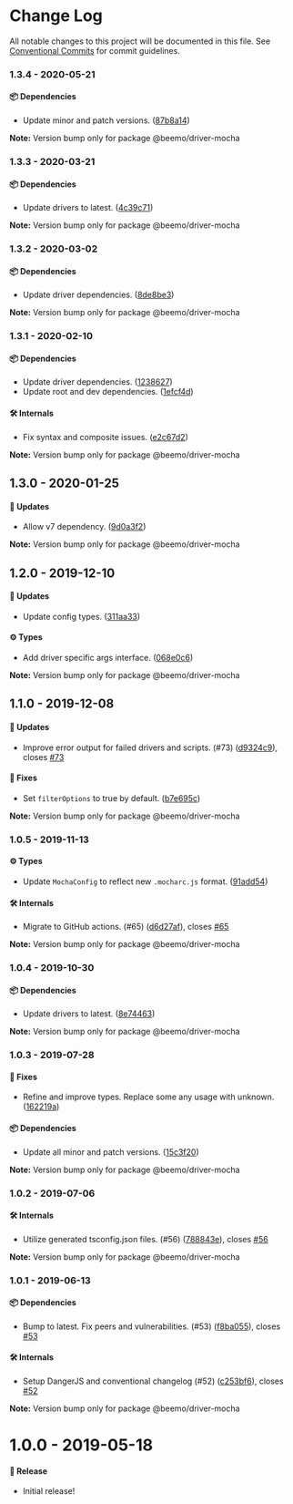 # Change Log

All notable changes to this project will be documented in this file.
See [Conventional Commits](https://conventionalcommits.org) for commit guidelines.

### 1.3.4 - 2020-05-21

#### 📦 Dependencies

- Update minor and patch versions. ([87b8a14](https://github.com/beemojs/beemo/commit/87b8a14))

**Note:** Version bump only for package @beemo/driver-mocha





### 1.3.3 - 2020-03-21

#### 📦 Dependencies

- Update drivers to latest. ([4c39c71](https://github.com/beemojs/beemo/commit/4c39c71))

**Note:** Version bump only for package @beemo/driver-mocha





### 1.3.2 - 2020-03-02

#### 📦 Dependencies

- Update driver dependencies. ([8de8be3](https://github.com/beemojs/beemo/commit/8de8be3))

**Note:** Version bump only for package @beemo/driver-mocha





### 1.3.1 - 2020-02-10

#### 📦 Dependencies

- Update driver dependencies. ([1238627](https://github.com/beemojs/beemo/commit/1238627))
- Update root and dev dependencies. ([1efcf4d](https://github.com/beemojs/beemo/commit/1efcf4d))

#### 🛠 Internals

- Fix syntax and composite issues. ([e2c67d2](https://github.com/beemojs/beemo/commit/e2c67d2))

**Note:** Version bump only for package @beemo/driver-mocha





## 1.3.0 - 2020-01-25

#### 🚀 Updates

- Allow v7 dependency. ([9d0a3f2](https://github.com/beemojs/beemo/commit/9d0a3f2))

**Note:** Version bump only for package @beemo/driver-mocha





## 1.2.0 - 2019-12-10

#### 🚀 Updates

- Update config types. ([311aa33](https://github.com/beemojs/beemo/commit/311aa33))

#### ⚙️ Types

- Add driver specific args interface. ([068e0c6](https://github.com/beemojs/beemo/commit/068e0c6))

**Note:** Version bump only for package @beemo/driver-mocha





## 1.1.0 - 2019-12-08

#### 🚀 Updates

- Improve error output for failed drivers and scripts. (#73) ([d9324c9](https://github.com/beemojs/beemo/commit/d9324c9)), closes [#73](https://github.com/beemojs/beemo/issues/73)

#### 🐞 Fixes

- Set `filterOptions` to true by default. ([b7e695c](https://github.com/beemojs/beemo/commit/b7e695c))

**Note:** Version bump only for package @beemo/driver-mocha





### 1.0.5 - 2019-11-13

#### ⚙️ Types

- Update `MochaConfig` to reflect new `.mocharc.js` format. ([91add54](https://github.com/commit/91add54))

#### 🛠 Internals

- Migrate to GitHub actions. (#65) ([d6d27af](https://github.com/commit/d6d27af)), closes [#65](https://github.com/issues/65)

**Note:** Version bump only for package @beemo/driver-mocha





### 1.0.4 - 2019-10-30

#### 📦 Dependencies

- Update drivers to latest. ([8e74463](https://github.com/beemojs/beemo/tree/master/packages/driver-mocha/commit/8e74463))

**Note:** Version bump only for package @beemo/driver-mocha





### 1.0.3 - 2019-07-28

#### 🐞 Fixes

- Refine and improve types. Replace some any usage with unknown. ([162219a](https://github.com/beemojs/beemo/tree/master/packages/driver-mocha/commit/162219a))

#### 📦 Dependencies

- Update all minor and patch versions. ([15c3f20](https://github.com/beemojs/beemo/tree/master/packages/driver-mocha/commit/15c3f20))

**Note:** Version bump only for package @beemo/driver-mocha





### 1.0.2 - 2019-07-06

#### 🛠 Internals

- Utilize generated tsconfig.json files. (#56) ([788843e](https://github.com/beemojs/beemo/tree/master/packages/driver-mocha/commit/788843e)), closes [#56](https://github.com/beemojs/beemo/tree/master/packages/driver-mocha/issues/56)

**Note:** Version bump only for package @beemo/driver-mocha





### 1.0.1 - 2019-06-13

#### 📦 Dependencies

- Bump to latest. Fix peers and vulnerabilities. (#53) ([f8ba055](https://github.com/beemojs/beemo/tree/master/packages/driver-mocha/commit/f8ba055)), closes [#53](https://github.com/beemojs/beemo/tree/master/packages/driver-mocha/issues/53)

#### 🛠 Internals

- Setup DangerJS and conventional changelog (#52) ([c253bf6](https://github.com/beemojs/beemo/tree/master/packages/driver-mocha/commit/c253bf6)), closes [#52](https://github.com/beemojs/beemo/tree/master/packages/driver-mocha/issues/52)

**Note:** Version bump only for package @beemo/driver-mocha





# 1.0.0 - 2019-05-18

#### 🎉 Release

- Initial release!

